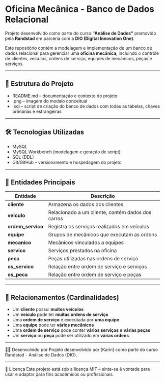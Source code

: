 # Oficina Mecânica - Banco de Dados Relacional

Projeto desenvolvido como parte do curso **"Análise de Dados"** promovido pela **Randstad** em parceria com a **DIO (Digital Innovation One)**.

Este repositório contém a modelagem e implementação de um banco de dados relacional para gerenciar uma **oficina mecânica**, incluindo o controle de clientes, veículos, ordens de serviço, equipes de mecânicos, peças e serviços.

---

## 📁 Estrutura do Projeto

- README.md – documentação e contexto do projeto
- .png – imagem do modelo conceitual
- .sql – script de criação do banco de dados com todas as tabelas, chaves primárias e estrangeiras

---

## 🛠️ Tecnologias Utilizadas

- MySQL
- MySQL Workbench (modelagem e geração do script)
- SQL (DDL)
- Git/GitHub – versionamento e hospedagem do projeto
  
---

## 🧱 Entidades Principais

| Entidade         | Descrição                                          |
|------------------|----------------------------------------------------|
| **cliente**      | Armazena os dados dos clientes                     |
| **veiculo**      | Relacionado a um cliente, contém dados dos carros |
| **ordem_servico**| Registra os serviços realizados em veículos       |
| **equipe**       | Grupos de mecânicos que executam as ordens        |
| **mecanico**     | Mecânicos vinculados a equipes                     |
| **servico**      | Serviços prestados na oficina                      |
| **peca**         | Peças utilizadas nas ordens de serviço            |
| **os_servico**   | Relação entre ordem de serviço e serviços         |
| **os_peca**      | Relação entre ordem de serviço e peças            |

---

## 🔗 Relacionamentos (Cardinalidades)

- Um **cliente** possui **muitos veículos**
- Um **veículo** pode ter **muitas ordens de serviço**
- Uma **ordem de serviço** é executada por **uma equipe**
- Uma **equipe** pode ter **vários mecânicos**
- Uma **ordem de serviço** pode conter **vários serviços** e **várias peças**
- Um **serviço** ou **peça** pode ser utilizado em **várias ordens**

---

👩‍💻 Desenvolvido por
Projeto desenvolvido por [Karin] como parte do curso Randstad - Análise de Dados (DIO).

---

📎 Licença
Este projeto está sob a licença MIT – sinta-se à vontade para usar e adaptar para fins acadêmicos ou profissionais.

